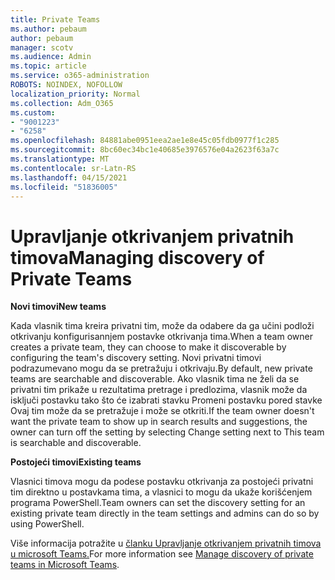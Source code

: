 ```yaml
---
title: Private Teams
ms.author: pebaum
author: pebaum
manager: scotv
ms.audience: Admin
ms.topic: article
ms.service: o365-administration
ROBOTS: NOINDEX, NOFOLLOW
localization_priority: Normal
ms.collection: Adm_O365
ms.custom:
- "9001223"
- "6258"
ms.openlocfilehash: 84881abe0951eea2ae1e8e45c05fdb0977f1c285
ms.sourcegitcommit: 8bc60ec34bc1e40685e3976576e04a2623f63a7c
ms.translationtype: MT
ms.contentlocale: sr-Latn-RS
ms.lasthandoff: 04/15/2021
ms.locfileid: "51836005"
---
```

# <a name="managing-discovery-of-private-teams"></a><span data-ttu-id="85b7d-102">Upravljanje otkrivanjem privatnih timova</span><span class="sxs-lookup"><span data-stu-id="85b7d-102">Managing discovery of Private Teams</span></span>

<span data-ttu-id="85b7d-103">**Novi timovi**</span><span class="sxs-lookup"><span data-stu-id="85b7d-103">**New teams**</span></span>

<span data-ttu-id="85b7d-104">Kada vlasnik tima kreira privatni tim, može da odabere da ga učini podloži otkrivanju konfigurisannjem postavke otkrivanja tima.</span><span class="sxs-lookup"><span data-stu-id="85b7d-104">When a team owner creates a private team, they can choose to make it discoverable by configuring the team's discovery setting.</span></span> <span data-ttu-id="85b7d-105">Novi privatni timovi podrazumevano mogu da se pretražuju i otkrivaju.</span><span class="sxs-lookup"><span data-stu-id="85b7d-105">By default, new private teams are searchable and discoverable.</span></span> <span data-ttu-id="85b7d-106">Ako vlasnik tima ne želi da se privatni tim prikaže u rezultatima pretrage i predlozima, vlasnik može da isključi postavku tako što će izabrati stavku Promeni postavku pored stavke Ovaj tim može da se pretražuje i može se otkriti.</span><span class="sxs-lookup"><span data-stu-id="85b7d-106">If the team owner doesn't want the private team to show up in search results and suggestions, the owner can turn off the setting by selecting Change setting next to This team is searchable and discoverable.</span></span>  

<span data-ttu-id="85b7d-107">**Postojeći timovi**</span><span class="sxs-lookup"><span data-stu-id="85b7d-107">**Existing teams**</span></span>

<span data-ttu-id="85b7d-108">Vlasnici timova mogu da podese postavku otkrivanja za postojeći privatni tim direktno u postavkama tima, a vlasnici to mogu da ukaže korišćenjem programa PowerShell.</span><span class="sxs-lookup"><span data-stu-id="85b7d-108">Team owners can set the discovery setting for an existing private team directly in the team settings and admins can do so by using PowerShell.</span></span>  

<span data-ttu-id="85b7d-109">Više informacija potražite u [članku Upravljanje otkrivanjem privatnih timova u microsoft Teams.](https://docs.microsoft.com/microsoftteams/manage-discovery-of-private-teams)</span><span class="sxs-lookup"><span data-stu-id="85b7d-109">For more information see  [Manage discovery of private teams in Microsoft Teams](https://docs.microsoft.com/microsoftteams/manage-discovery-of-private-teams).</span></span>
